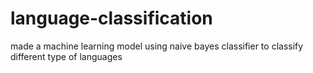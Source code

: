 # language-classification
made a machine learning model using naive bayes classifier to classify different type of languages

